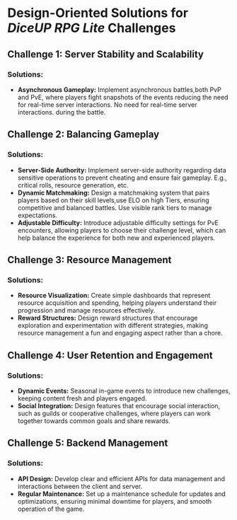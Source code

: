 # Design-Oriented Solutions for *DiceUP RPG Lite* Challenges

## Challenge 1: Server Stability and Scalability

### Solutions:

- **Asynchronous Gameplay:** Implement asynchronous battles,both PvP and PvE, where players fight snapshots of the
  events reducing the need for real-time server interactions. No need for real-time server interactions. during the
  battle.

## Challenge 2: Balancing Gameplay

### Solutions:

- **Server-Side Authority:** Implement server-side authority regarding data sensitive operations to
  prevent cheating and ensure fair gameplay. E.g., critical rolls, resource generation, etc.
- **Dynamic Matchmaking:** Design a matchmaking system that pairs players based on their skill levels,use ELO on high
  Tiers, ensuring competitive and balanced battles. Use visible rank tiers to manage expectations.
- **Adjustable Difficulty:** Introduce adjustable difficulty settings for PvE encounters, allowing players to choose
  their challenge level, which can help balance the experience for both new and experienced players.

## Challenge 3: Resource Management

### Solutions:

- **Resource Visualization:** Create simple dashboards that represent resource acquisition and spending,
  helping players understand their progression and manage resources effectively.
- **Reward Structures:** Design reward structures that encourage exploration and experimentation with different
  strategies, making resource management a fun and engaging aspect rather than a chore.

## Challenge 4: User Retention and Engagement

### Solutions:

- **Dynamic Events:** Seasonal in-game events to introduce new challenges, keeping content fresh and players engaged.
- **Social Integration:** Design features that encourage social interaction, such as guilds or cooperative challenges,
  where players can work together towards common goals and share rewards.

## Challenge 5: Backend Management

### Solutions:

- **API Design:** Develop clear and efficient APIs for data management and interactions between the client and server.
- **Regular Maintenance:** Set up a maintenance schedule for updates and optimizations, ensuring minimal downtime for
  players, and smooth operation of the game.